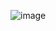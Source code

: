 ![image](https://user-images.githubusercontent.com/60136087/146175322-8bc53428-efeb-4b09-a179-f985f8a30e4f.png)
